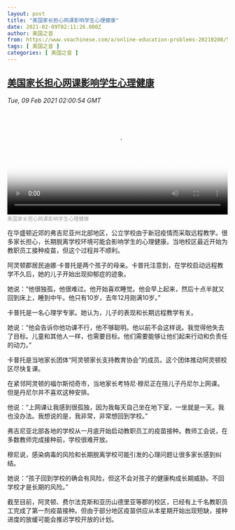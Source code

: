 ```yaml
---
layout: post
title: "美国家长担心网课影响学生心理健康"
date: 2021-02-09T02:11:26.000Z
author: 美国之音
from: https://www.voachinese.com/a/online-education-problems-20210208/5770113.html
tags: [ 美国之音 ]
categories: [ 美国之音 ]
---
```

<!--1612836686000-->
[美国家长担心网课影响学生心理健康](https://www.voachinese.com/a/online-education-problems-20210208/5770113.html)
------

<div>
<div><i>Tue, 09 Feb 2021 02:00:54 GMT</i></div><video poster="https://images.weserv.nl?url=gdb.voanews.com/f9fccb07-088c-4ee2-b039-e8e1774b590b_tv_r1_s_w900.jpg" src="https://av.voanews.com/Videoroot/Pangeavideo/2021/02/f/f9/f9fccb07-088c-4ee2-b039-e8e1774b590b_240p.mp4" style="width:100%" controls></video><div><small style="color: #999;">美国家长担心网课影响学生心理健康</small></div><p>在华盛顿近郊的弗吉尼亚州北部地区，公立学校由于新冠疫情而采取远程教学。很多家长担心，长期脱离学校环境可能会影响学生的心理健康。当地校区最近开始为教职员工接种疫苗，但这个过程并不顺利。</p><p>阿灵顿郡居民迪娜·卡普托是两个孩子的母亲。卡普托注意到，在学校启动远程教学不久后，她的儿子开始出现抑郁症的迹象。</p><p>她说：“他很独孤，他很难过。他开始喜欢睡觉。他会早上起来，然后十点半就又回到床上，睡到中午。他只有10岁，去年12月刚满10岁。”</p><p>卡普托是一名心理学专家。她认为，儿子的表现和长期远程教学有关。</p><p>她说：“他会告诉你他功课不行，他不够聪明。他以前不会这样说。我觉得他失去了目标。儿童和其他人一样，也需要目标。他们需要能够让他们起来行动和负责任的动力。”</p><p>卡普托是当地家长团体“阿灵顿家长支持教育协会”的成员。这个团体推动阿灵顿校区尽快复课。</p><p>在紧邻阿灵顿的福尔斯彻奇市，当地家长考特尼·穆尼正在陪儿子丹尼尔上网课。但是丹尼尔并不喜欢这种安排。</p><p>他说：“上网课让我感到很孤独，因为我每天自己坐在地下室，一坐就是一天。我也没办法。我想说的是，我非常，非常想回到学校。”</p><p>弗吉尼亚北部各地的学校从一月底开始启动教职员工的疫苗接种。教师工会说，在多数教师完成接种前，学校很难开放。</p><p>穆尼说，感染病毒的风险和长期脱离学校可能引发的心理问题让很多家长感到纠结。</p><p>她说：“孩子回到学校的确会有风险，但这不会对孩子的健康构成长期威胁。不回学校才是长期的风险。”</p><p>截至目前，阿灵顿、费尔法克斯和亚历山德里亚等郡的校区，已经有上千名教职员工完成了第一剂疫苗接种。但由于部分地区疫苗供应从本星期开始出现短缺，接种进度的放缓可能会推迟学校开放的计划。</p>
</div>
